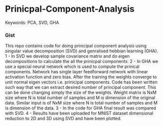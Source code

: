 # Prinicpal-Component-Analysis
Keywords: PCA, SVD, GHA 

### Gist
This repo contains code for doing prinicipal component analysis using singular value decomposition (SVD) and genralised hebbian learning (GHA). 
1 - In SVD we develop sample covariance matrix and do eigen decompositions to calculate the all the prinicpal components. 
2 - In GHA we use a special neural network which is used to compute the prinical components. Network has single layer feedforward network with linear activation function and zero bias. After the training the weights converge to unit normal eigen vectors i.e. prinicipal components. Code has been written such way that we can extract desired number of principal component. This can be done changing simply the size of the weights. Weight matrix is NxM size where N is total number of samples and M is dimension of the original data. Similar input is of NxM size where N is total number of samples and M is dimension of the data.
3 - In the code for GHA final result was compared with SVD.
4 - Results have been uploaded for MNIST dataset dimensional reduction to 2D and 3D using SVD and have been plotted. 
